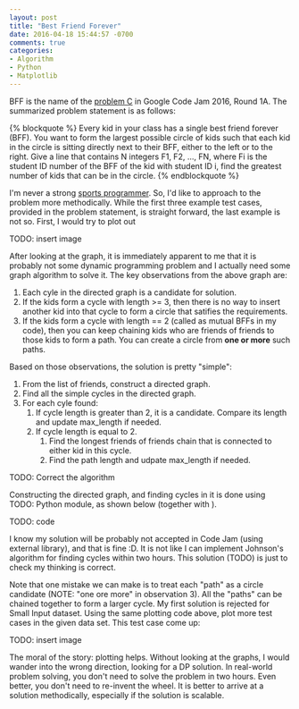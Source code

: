 ```yaml
---
layout: post
title: "Best Friend Forever"
date: 2016-04-18 15:44:57 -0700
comments: true
categories: 
- Algorithm
- Python
- Matplotlib
---
```


BFF is the name of the [problem C](https://code.google.com/codejam/contest/4304486/dashboard#s=p2) in Google Code Jam 2016, Round 1A. 
The summarized problem statement is as follows:

{% blockquote %}
Every kid in your class has a single best friend forever (BFF).
You want to form the largest possible circle of kids such that each kid in the circle is sitting directly next to their BFF, either to the left or to the right.
Give a line that contains N integers F1, F2, ..., FN, where Fi is the student ID number of the BFF of the kid with student ID i, find the greatest number of kids that can be in the circle.
{% endblockquote %}

I'm never a strong [sports programmer](https://en.wikipedia.org/wiki/Competitive_programming).
So, I'd like to approach to the problem more methodically. 
While the first three example test cases, provided in the problem statement, is straight forward, the last example is not so.
First, I would try to plot out 

TODO: insert image

After looking at the graph, it is immediately apparent to me that it is probably not some dynamic programming problem and I actually need some graph algorithm to solve it.
The key observations from the above graph are:

1. Each cyle in the directed graph is a candidate for solution.
1. If the kids form a cycle with length >= 3, then there is no way to insert another kid into that cycle to form a circle that satifies the requirements. 
1. If the kids form a cycle with length == 2 (called as mutual BFFs in my code), then you can keep chaining kids who are friends of friends to those kids to form a path. You can create a circle from **one or more** such paths.

Based on those observations, the solution is pretty "simple":

1. From the list of friends, construct a directed graph.
1. Find all the simple cycles in the directed graph. 
1. For each cyle found:
   1. If cycle length is greater than 2, it is a candidate. Compare its length and update max_length if needed.
   1. If cycle length is equal to 2.
      1. Find the longest friends of friends chain that is connected to either kid in this cycle.
      1. Find the path length and udpate max_length if needed.

TODO: Correct the algorithm

Constructing the directed graph, and finding cycles in it is done using TODO: Python module, as shown below (together with ). 

TODO: code

I know my solution will be probably not accepted in Code Jam (using external library), and that is fine :D. 
It is not like I can implement Johnson's algorithm for finding cycles within two hours.
This solution (TODO) is just to check my thinking is correct.

Note that one mistake we can make is to treat each "path" as a circle candidate (NOTE: "one ore more" in observation 3).
All the "paths" can be chained together to form a larger cycle.
My first solution is rejected for Small Input dataset.
Using the same plotting code above, plot more test cases in the given data set.
This test case come up:

TODO: insert image

The moral of the story: 
plotting helps. Without looking at the graphs, I would wander into the wrong direction, looking for a DP solution.
In real-world problem solving, you don't need to solve the problem in two hours. Even better, you don't need to re-invent the wheel. It is better to arrive at a solution methodically, especially if the solution is scalable.

